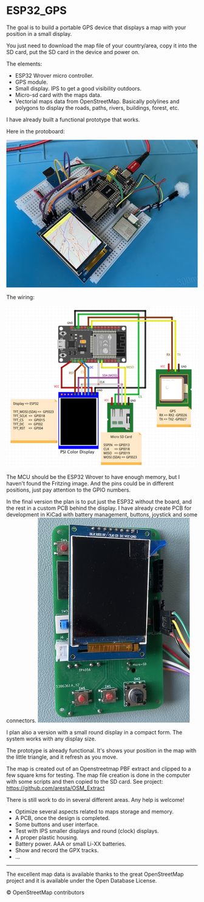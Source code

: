 # ESP32_GPS

The goal is to build a portable GPS device that displays a map with your position in a small display.

You just need to download the map file of your country/area, copy it into the SD card, put the SD card in the device and power on.

The elements:

- ESP32 Wrover micro controller.
- GPS module.
- Small display. IPS to get a good visibility outdoors.
- Micro-sd card with the maps data.
- Vectorial maps data from OpenStreetMap. Basically polylines and polygons to display the roads, paths, rivers, buildings, forest, etc.

I have already built a functional prototype that works.

Here in the protoboard:

![GPS ESP32](/img/esp32_gps_d.jpg)

The wiring:

![GPS ESP32](/img/esp32_gps_wiring.jpg)

The MCU should be the ESP32 Wrover to have enough memory, but I haven't found the Fritzing image.  And the pins could be in different positions, just pay attention to the GPIO numbers.

In the final version the plan is to put just the ESP32 without the board, and the rest in a custom PCB behind the display.
I have already create PCB for development in KiCad with battery management, buttons, joystick and some connectors.
![GPS ESP32](/img/gps_pcb.jpg)


I plan also a version with a small round display in a compact form. The system works with any display size.

The prototype is already functional. It's shows your position in the map with the little triangle, and it refresh as you move. 

The map is created out of an Openstreetmap PBF extract and clipped to a few square kms for testing. The map file creation is done in the computer with some scripts and then copied to the SD card. See project: https://github.com/aresta/OSM_Extract

There is still work to do in several different areas.  Any help is welcome!

- Optimize several aspects related to maps storage and memory.
- A PCB, once the design is completed.
- Some buttons and user interface.
- Test with IPS smaller displays and round (clock) displays.
- A proper plastic housing.
- Battery power. AAA or small Li-XX batteries.
- Show and record the GPX tracks.
- ...



---
The excellent map data is available thanks to the great OpenStreetMap project and it is available under the Open Database License.

© OpenStreetMap contributors


